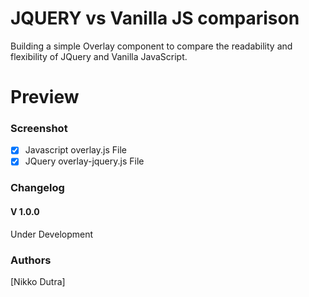 # JQUERY vs Vanilla JS comparison
Building a simple Overlay component to compare the readability and flexibility
of JQuery and Vanilla JavaScript.
# Preview

### Screenshot

- [X] Javascript overlay.js File
- [X] JQuery overlay-jquery.js File

### Changelog
#### V 1.0.0
Under Development
### Authors
[Nikko Dutra]
